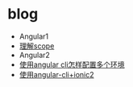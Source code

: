 # blog

- Angular1
 - [理解scope](https://github.com/angular/angular.js/wiki/Understanding-Scopes)
- Angular2
 - [使用angular cli怎样配置多个环境](https://github.com/floraluo/blog/blob/master/Angular2/%E4%BD%BF%E7%94%A8angular%20cli%E6%80%8E%E6%A0%B7%E9%85%8D%E7%BD%AE%E5%A4%9A%E4%B8%AA%E7%8E%AF%E5%A2%83.md)
 - [使用angular-cli+ionic2](https://github.com/mirkonasato/ionic2-with-angular-cli)

